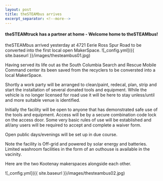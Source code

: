 ```yaml
---
layout: post
title: theSTEAMbus arrives
excerpt_separator: <!--more-->
---
```


#### theSTEAMtruck has a partner at home - Welcome home to theSTEAMbus!

theSTEAMbus arrived yesterday at 4721 Eerie Ross Spur Road to be converted into the first local open MakerSpace.
![_config.yml]({{ site.baseurl }}/images/thesteambus01.jpg)

Having served its life out as the South Columbia Search and Rescue Mobile Command center its been saved from the recyclers to be conversted into a local MakerSpace.

Shortly a work party will be arranged to clean/paint, redecal, plan, strip and start the installation of several donated tools and equipment.
While the vehicle is no longer licensed for road use it will be here to stay unless/until and more suitable venue is identified.

Initially the facility will be open to anyone that has demonstrated safe use of the tools and equipment.
Access will be by a secure combination code lock on the access door.
Some very basic rules of use will be established and all/any users will be required to accept and complete a waiver form.

Open public days/evenings will be set up in due course.

Note the facility is Off-grid and powered by solar energy and batteries.
Limited washroom facilities in the form of an outhouse is available in the vacinity.

Here are the two Kootenay makerspaces alongside each other.

![_config.yml]({{ site.baseurl }}/images/thesteambus02.jpg)
